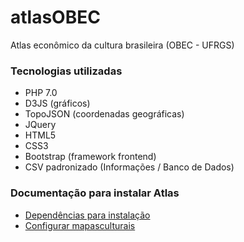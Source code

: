 # atlasOBEC
Atlas econômico da cultura brasileira (OBEC - UFRGS)

### Tecnologias utilizadas

 - PHP 7.0
 - D3JS (gráficos)
 - TopoJSON (coordenadas geográficas)
 - JQuery
 - HTML5
 - CSS3
 - Bootstrap (framework frontend)
 - CSV padronizado (Informações / Banco de Dados)


### Documentação para instalar Atlas

- [Dependências para instalação](doc/dependencia.md)
- [Configurar mapasculturais](doc/config-mapasculturais.md)
